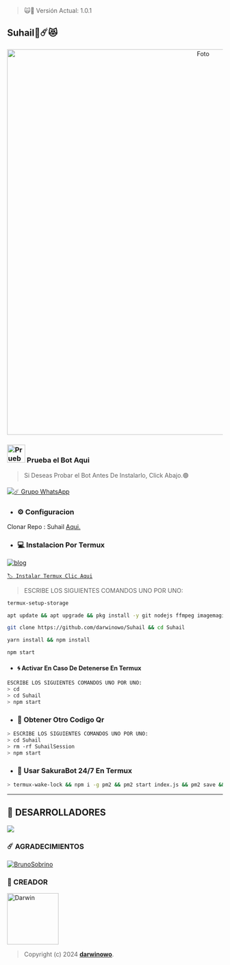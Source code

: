 > 🙀🌟 Versión Actual: 1.0.1

## Suhail🌟☄️😻

<p align="center">
<img src= "https://telegra.ph/file/8ade574d21b6da82692fa.jpg" alt="Foto" width="900"/>
</p>

### <img src="https://i.pinimg.com/originals/19/80/6e/19806e91932e6054965fc83b85241270.gif" alt="Prueba La Bot Aqui" width="42" height="42"> Prueba el Bot Aqui

> Si Deseas Probar el Bot Antes De Instalarlo, Click Abajo.🟢

<a href="https://chat.whatsapp.com/Eaa9JFA53ps7WHMv2VHbO9"><img alt="☄️ Grupo WhatsApp" src="https://img.shields.io/badge/Grupo-Suhail-FF00FF?style=for-the-badge&logo=whatsapp&logoColor=white"/></a>


- ### ⚙️ Configuracion
 Clonar Repo : Suhail [Aqui.](https://github.com/darwinowo/Suhail/fork)

- ### 💻 Instalacion Por Termux

[![blog](https://img.shields.io/badge/Instalacion-Suhail-FFFF00?style=for-the-badge&logo=youtube&logoColor=white)
](https://youtu.be/9-v4XwMTJYE?si=STdO2GwZR1GAmXfA)

[`🏷 Instalar Termux Clic Aqui`](https://www.mediafire.com/file/3hsvi3xkpq3a64o/termux_118.apk/file)

> ESCRIBE LOS SIGUIENTES COMANDOS UNO POR UNO:

```bash
termux-setup-storage
```
```bash
apt update && apt upgrade && pkg install -y git nodejs ffmpeg imagemagick yarn
```
```bash
git clone https://github.com/darwinowo/Suhail && cd Suhail
```
```bash
yarn install && npm install
```
```bash
npm start
```

- #### 🌀 Activar En Caso De Detenerse En Termux
```bash
ESCRIBE LOS SIGUIENTES COMANDOS UNO POR UNO:
> cd 
> cd Suhail 
> npm start
```

- ### 🌻 Obtener Otro Codigo Qr 
```bash
> ESCRIBE LOS SIGUIENTES COMANDOS UNO POR UNO:
> cd Suhail
> rm -rf SuhailSession
> npm start
```

- ### 🚀 Usar SakuraBot 24/7 En Termux 
```bash
> termux-wake-lock && npm i -g pm2 && pm2 start index.js && pm2 save && pm2 logs 
``` 
---------

## 🌟 DESARROLLADORES
<a href="https://github.com/Diego-YL-177/SakuraBotLite-MD/graphs/contributors">
<img src="https://contrib.rocks/image?repo=Diego-YL-177/SakuraBotLite-MD" /> 
</a>

### ☄️ AGRADECIMIENTOS
[![BrunoSobrino](https://github.com/BrunoSobrino.png?size=100)](https://github.com/BrunoSobrino) 

### 👑 CREADOR 
<a
href="https://github.com/darwinowo"><img src="https://github.com/darwinowo.png" width="120" height="120" alt="Darwin"/></a>
> Copyright (c) 2024 **[darwinowo](https://github.com/darwinowo/Suhail)**.
